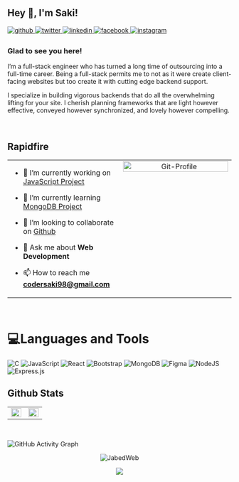 ## Hey 👋, I'm Saki!  
  

<a href="https://github.com/SakiSalman" target="_blank">
<img src=https://img.shields.io/badge/github-%2324292e.svg?&style=for-the-badge&logo=github&logoColor=white alt=github style="margin-bottom: 5px;" />
</a>
<a href="https://twitter.com/DeveloperSaki" target="_blank">
<img src=https://img.shields.io/badge/twitter-%2300acee.svg?&style=for-the-badge&logo=twitter&logoColor=white alt=twitter style="margin-bottom: 5px;" />
</a>
<a href="https://linkedin.com/in/saki-salman-973839217/" target="_blank">
<img src=https://img.shields.io/badge/linkedin-%231E77B5.svg?&style=for-the-badge&logo=linkedin&logoColor=white alt=linkedin style="margin-bottom: 5px;" />
</a>
<a href="https://www.facebook.com/sakisalman.fahad.77" target="_blank">
<img src=https://img.shields.io/badge/facebook-%232E87FB.svg?&style=for-the-badge&logo=facebook&logoColor=white alt=facebook style="margin-bottom: 5px;" />
</a>
<a href="https://instagram.com/sakisalman98" target="_blank">
<img src=https://img.shields.io/badge/instagram-%23000000.svg?&style=for-the-badge&logo=instagram&logoColor=white alt=instagram style="margin-bottom: 5px;" />
</a>  
  



### Glad to see you here!  
I’m a full-stack engineer who has turned a long time of outsourcing into a full-time career. Being a full-stack permits me to not as it were create client-facing websites but too create it with cutting edge backend support.

I specialize in building vigorous backends that do all the overwhelming lifting for your site. I cherish planning frameworks that are light however effective, conveyed however synchronized, and lovely however compelling.
  

<br/>  


## Rapidfire  
<table><tr><td valign="top" width="50%">

- 🔭 I’m currently working on [JavaScript Project](https://github.com/SakiSalman/javascript-projects)

- 🌱 I’m currently learning [MongoDB Project](https://github.com/SakiSalman/MongoDB)

- 👯 I’m looking to collaborate on [Github](https://github.com/SakiSalman)

- 💬 Ask me about **Web Development**

- 📫 How to reach me **codersaki98@gmail.com**  
>

</td><td valign="top" width="50%">

<div align="center">
<img src="https://i.ibb.co/92pMHnC/Git-Profile.jpg" alt="Git-Profile" border="0" align="center" style="width: 100%" />
</div>  


</td></tr></table>  

<br/>  


# 💻Languages and Tools
![C](https://img.shields.io/badge/c-%2300599C.svg?style=for-the-badge&logo=c&logoColor=white) ![JavaScript](https://img.shields.io/badge/javascript-%23323330.svg?style=for-the-badge&logo=javascript&logoColor=%23F7DF1E) ![React](https://img.shields.io/badge/react-%2320232a.svg?style=for-the-badge&logo=react&logoColor=%2361DAFB) ![Bootstrap](https://img.shields.io/badge/bootstrap-%23563D7C.svg?style=for-the-badge&logo=bootstrap&logoColor=white) ![MongoDB](https://img.shields.io/badge/MongoDB-%234ea94b.svg?style=for-the-badge&logo=mongodb&logoColor=white) 	![Figma](https://img.shields.io/badge/figma-%23F24E1E.svg?style=for-the-badge&logo=figma&logoColor=white) ![NodeJS](https://img.shields.io/badge/node.js-6DA55F?style=for-the-badge&logo=node.js&logoColor=white) ![Express.js](https://img.shields.io/badge/express.js-%23404d59.svg?style=for-the-badge&logo=express&logoColor=%2361DAFB)


## Github Stats  
<table><tr><td valign="top" width="50%">

<img src="https://github-readme-stats.vercel.app/api?username=JabedWeb&show_icons=true&count_private=true&hide_border=true" align="left" style="width: 100%" />

</td><td valign="top" width="50%">

<img src="https://github-readme-stats.vercel.app/api/top-langs/?username=JabedWeb&hide_border=true&layout=compact" align="left" style="width: 100%" />

</td></tr></table>  

<br/>  

![GitHub Activity Graph](https://activity-graph.herokuapp.com/graph?username=JabedWeb)  



<div align="center">
  <p> <img src="https://komarev.com/ghpvc/?username=JabedWeb&label=Profile%20views&color=0e75b6&style=flat" alt="JabedWeb" /> </p>
            <a href="https://www.paypal.com/paypalme/Shadhinweb" target="_blank" style="display: inline-block;">
                <img
                    src="https://img.shields.io/badge/Donate-PayPal-blue.svg?style=flat-square" 
                    align="center"
                />
</a></div>


